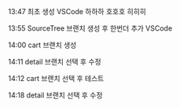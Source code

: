 13:47   최초 생성 VSCode
        하하하
        호호호
        히히히
        
13:55   SourceTree 브랜치 생성 후 한번더 추가 VSCode

14:00   cart 브랜치 생성

14:11   detail 브랜치 선택 후 수정

14:12   cart 브랜치 선택 후 테스트

14:18   detail 브랜치 선택 후 수정
